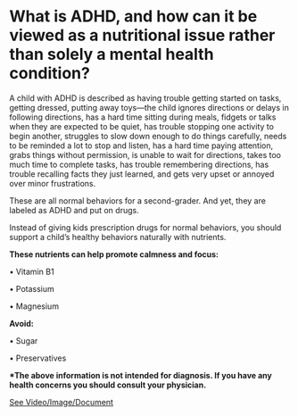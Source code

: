 # What is ADHD, and how can it be viewed as a nutritional issue rather than solely a mental health condition?

A child with ADHD is described as having trouble getting started on tasks, getting dressed, putting away toys—the child ignores directions or delays in following directions, has a hard time sitting during meals, fidgets or talks when they are expected to be quiet, has trouble stopping one activity to begin another, struggles to slow down enough to do things carefully, needs to be reminded a lot to stop and listen, has a hard time paying attention, grabs things without permission, is unable to wait for directions, takes too much time to complete tasks, has trouble remembering directions, has trouble recalling facts they just learned, and gets very upset or annoyed over minor frustrations.

These are all normal behaviors for a second-grader. And yet, they are labeled as ADHD and put on drugs.

Instead of giving kids prescription drugs for normal behaviors, you should support a child’s healthy behaviors naturally with nutrients.

**These nutrients can help promote calmness and focus:**

• Vitamin B1

• Potassium

• Magnesium

**Avoid:**

• Sugar

• Preservatives

**\*The above information is not intended for diagnosis. If you have any health concerns you should consult your physician.**

 [See Video/Image/Document](https://hls-player.drberg.com/asset?path=migrated-assets/what-is-adhd-why-its-a-nutritional-not-a-mental-problem-adhd-explained-by-drberg)